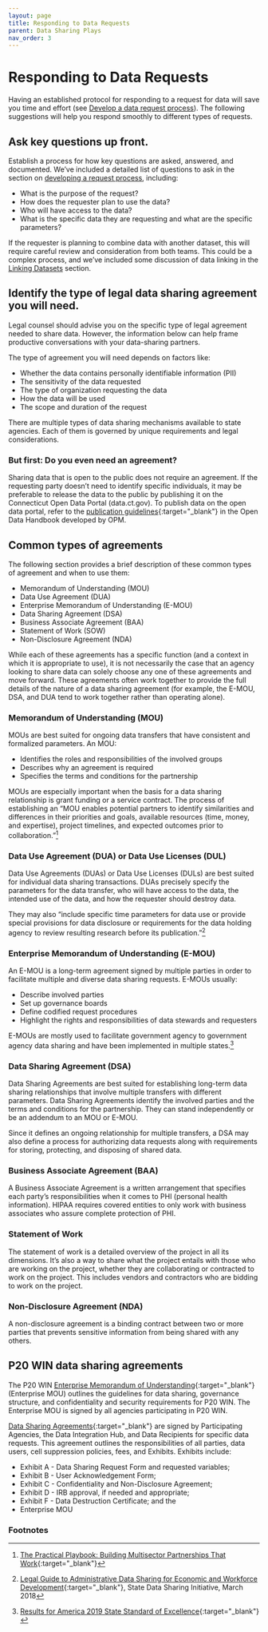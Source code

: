 ```yaml
---
layout: page
title: Responding to Data Requests
parent: Data Sharing Plays
nav_order: 3
---
```


# Responding to Data Requests

Having an established protocol for responding to a request for data will save you time and effort (see [Develop a data request process](/data-sharing-playbook/enabling-data-sharing.html#develop-a-data-request-process)). The following suggestions will help you respond smoothly to different types of requests.

## Ask key questions up front.

Establish a process for how key questions are asked, answered, and documented. We’ve included a detailed list of questions to ask in the section on [developing a request process](/data-sharing-playbook/enabling-data-sharing.html#develop-a-data-request-process), including:

 * What is the purpose of the request?
 * How does the requester plan to use the data?
 * Who will have access to the data?
 * What is the specific data they are requesting and what are the specific parameters?

If the requester is planning to combine data with another dataset, this will require careful review and consideration from both teams. This could be a complex process, and we’ve included some discussion of data linking in the [Linking Datasets](/data-sharing-playbook/linking-datasets/) section.

## Identify the type of legal data sharing agreement you will need.

Legal counsel should advise you on the specific type of legal agreement needed to share data. However, the information below can help frame productive conversations with your data-sharing partners.

The type of agreement you will need depends on factors like:

 * Whether the data contains personally identifiable information (PII)
 * The sensitivity of the data requested
 * The type of organization requesting the data
 * How the data will be used
 * The scope and duration of the request
 
There are multiple types of data sharing mechanisms available to state agencies. Each of them is governed by unique requirements and legal considerations.

### But first: Do you even need an agreement?

Sharing data that is open to the public does not require an agreement. If the requesting party doesn’t need to identify specific individuals, it may be preferable to release the data to the public by publishing it on the Connecticut Open Data Portal (data.ct.gov). To publish data on the open data portal, refer to the [publication guidelines](https://ctopendata.github.io/open-data-handbook/data-publication-steps/0_data_publication_steps_intro.html){:target="_blank"} in the Open Data Handbook developed by OPM. 

## Common types of agreements

The following section provides a brief description of these common types of agreement and when to use them:

 * Memorandum of Understanding (MOU)
 * Data Use Agreement (DUA)
 * Enterprise Memorandum of Understanding (E-MOU)
 * Data Sharing Agreement (DSA)
 * Business Associate Agreement (BAA)
 * Statement of Work (SOW)
 * Non-Disclosure Agreement (NDA)

While each of these agreements has a specific function (and a context in which it is appropriate to use), it is not necessarily the case that an agency looking to share data can solely choose any one of these agreements and move forward. These agreements often work together to provide the full details of the nature of a data sharing agreement (for example, the E-MOU, DSA, and DUA tend to work together rather than operating alone).

### Memorandum of Understanding (MOU)

MOUs are best suited for ongoing data transfers that have consistent and formalized parameters. An MOU:

 * Identifies the roles and responsibilities of the involved groups
 * Describes why an agreement is required
 * Specifies the terms and conditions for the partnership

MOUs are especially important when the basis for a data sharing relationship is grant funding or a service contract. The process of establishing an “MOU enables potential partners to identify similarities and differences in their priorities and goals, available resources (time, money, and expertise), project timelines, and expected outcomes prior to collaboration.”[^1]

### Data Use Agreement (DUA) or Data Use Licenses (DUL)

Data Use Agreements (DUAs) or Data Use Licenses (DULs) are best suited for individual data sharing transactions. DUAs precisely specify the parameters for the data transfer, who will have access to the data, the intended use of the data, and how the requester should destroy data.

They may also “include specific time parameters for data use or provide special provisions for data disclosure or requirements for the data holding agency to review resulting research before its publication.”[^2]

### Enterprise Memorandum of Understanding (E-MOU)

An E-MOU is a long-term agreement signed by multiple parties in order to facilitate multiple and diverse data sharing requests. E-MOUs usually:

 * Describe involved parties
 * Set up governance boards
 * Define codified request procedures
 * Highlight the rights and responsibilities of data stewards and requesters

E-MOUs are mostly used to facilitate government agency to government agency data sharing and have been implemented in multiple states.[^3]

### Data Sharing Agreement (DSA)

Data Sharing Agreements are best suited for establishing long-term data sharing relationships that involve multiple transfers with different parameters. Data Sharing Agreements identify the involved parties and the terms and conditions for the partnership. They can stand independently or be an addendum to an MOU or E-MOU.

Since it defines an ongoing relationship for multiple transfers, a DSA may also define a process for authorizing data requests along with requirements for storing, protecting, and disposing of shared data.

### Business Associate Agreement (BAA)

A Business Associate Agreement is a written arrangement that specifies each party’s responsibilities when it comes to PHI (personal health information). HIPAA requires covered entities to only work with business associates who assure complete protection of PHI.

### Statement of Work

The statement of work is a detailed overview of the project in all its dimensions. It’s also a way to share what the project entails with those who are working on the project, whether they are collaborating or contracted to work on the project. This includes vendors and contractors who are bidding to work on the project.

### Non-Disclosure Agreement (NDA)

A non-disclosure agreement is a binding contract between two or more parties that prevents sensitive information from being shared with any others.

## P20 WIN data sharing agreements 

The P20 WIN [Enterprise Memorandum of Understanding](https://portal.ct.gov/-/media/OPM/P20Win/NEW-Governance-Agreements/P20WIN-EMOU-SignedParticipatingAgencies-09092021.pdf){:target="_blank"} (Enterprise MOU) outlines the guidelines for data sharing, governance structure, and confidentiality and security requirements for P20 WIN. The Enterprise MOU is signed by all agencies participating in P20 WIN. 

[Data Sharing Agreements](https://portal.ct.gov/-/media/OPM/P20Win/NEW-Governance-Agreements/P20-WIN-DSA-template.pdf){:target="_blank"} are signed by Participating Agencies, the Data Integration Hub, and Data Recipients for specific data requests. This agreement outlines the responsibilities of all parties, data users, cell suppression policies, fees, and Exhibits. Exhibits include:

 * Exhibit A - Data Sharing Request Form and requested variables;
 * Exhibit B - User Acknowledgement Form;
 * Exhibit C - Confidentiality and Non-Disclosure Agreement;
 * Exhibit D - IRB approval, if needed and appropriate;
 * Exhibit F - Data Destruction Certificate; and the
 * Enterprise MOU

### Footnotes

[^1]: [The Practical Playbook: Building Multisector Partnerships That Work](https://www.practicalplaybook.org/){:target="_blank"}
[^2]: [Legal Guide to Administrative Data Sharing for Economic and Workforce Development](http://www.statedatasharing.org/data-sharing/2018-03_-_SDS_Legal_Guide_to_Administrative_Data_Sharing_for_Economic_and_Workforce_Development.pdf){:target="_blank"}, State Data Sharing Initiative, March 2018
[^3]: [Results for America 2019 State Standard of Excellence](https://2019state.results4america.org/state-standard-of-excellence/data-policies--agreements.html){:target="_blank"}
